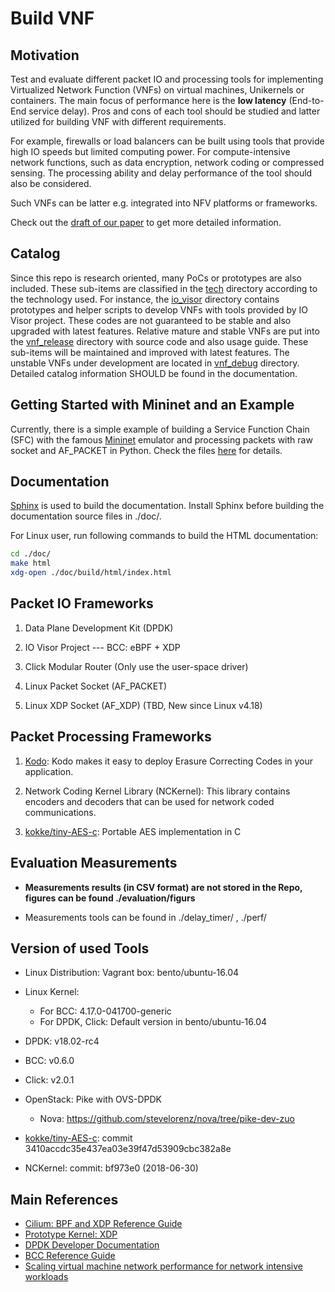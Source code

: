 # Build VNF #

## Motivation ##

Test and evaluate different packet IO and processing tools for implementing Virtualized Network Function (VNFs) on
virtual machines, Unikernels or containers. The main focus of performance here is the **low latency** (End-to-End
service delay). Pros and cons of each tool should be studied and latter utilized for building VNF with different
requirements.

For example, firewalls or load balancers can be built using tools that provide high IO speeds but limited computing
power.  For compute-intensive network functions, such as data encryption, network coding or compressed sensing. The
processing ability and delay performance of the tool should also be considered.

Such VNFs can be latter e.g. integrated into NFV platforms or frameworks.

Check out the [draft of our paper](./paper/paper_draft.pdf) to get more detailed information.

## Catalog ##

Since this repo is research oriented, many PoCs or prototypes are also included. These sub-items are classified in the
[tech](./techs/) directory according to the technology used. For instance, the [io\_visor](./techs/io_visor/) directory
contains prototypes and helper scripts to develop VNFs with tools provided by IO Visor project. These codes are not
guaranteed to be stable and also upgraded with latest features. Relative mature and stable VNFs are put into the
[vnf\_release](./vnf\_release/) directory with source code and also usage guide. These sub-items will be maintained and
improved with latest features. The unstable VNFs under development are located in [vnf\_debug](./vnf\_debug/) directory.
Detailed catalog information SHOULD be found in the documentation.

## Getting Started with Mininet and an Example ##

Currently, there is a simple example of building a Service Function Chain (SFC) with the famous
[Mininet](http://mininet.org/) emulator and processing packets with raw socket and AF_PACKET in Python.
Check the files [here](./vnf_debug/pedestrian_detection/emulation/) for details.

## Documentation ##

[Sphinx](http://www.sphinx-doc.org/en/master/) is used to build the documentation. Install Sphinx before building the
documentation source files in ./doc/.

For Linux user, run following commands to build the HTML documentation:

```bash
cd ./doc/
make html
xdg-open ./doc/build/html/index.html
```

## Packet IO Frameworks ##

1. Data Plane Development Kit (DPDK)

1. IO Visor Project --- BCC: eBPF + XDP

1. Click Modular Router (Only use the user-space driver)

1. Linux Packet Socket (AF_PACKET)

1. Linux XDP Socket (AF_XDP) (TBD, New since Linux v4.18)
<!--1. User-space NIC Driver: [IXY](https://github.com/emmericp/ixy) (TBD)-->

## Packet Processing Frameworks ##

1. [Kodo](http://steinwurf.com/products/kodo.html): Kodo makes it easy to deploy Erasure Correcting Codes in your
application.

1. Network Coding Kernel Library (NCKernel): This library contains encoders and decoders that can be used for network
coded communications.

1. [kokke/tiny-AES-c](https://github.com/kokke/tiny-AES-c): Portable AES implementation in C

## Evaluation Measurements ##

- **Measurements results (in CSV format) are not stored in the Repo, figures can be found ./evaluation/figurs**

- Measurements tools can be found in ./delay_timer/ , ./perf/

## Version of used Tools ##

- Linux Distribution: Vagrant box: bento/ubuntu-16.04

- Linux Kernel:

    - For BCC: 4.17.0-041700-generic
    - For DPDK, Click: Default version in bento/ubuntu-16.04

- DPDK: v18.02-rc4
- BCC: v0.6.0
- Click: v2.0.1

- OpenStack: Pike with OVS-DPDK

    - Nova: https://github.com/stevelorenz/nova/tree/pike-dev-zuo

- [kokke/tiny-AES-c](https://github.com/kokke/tiny-AES-c): commit 3410accdc35e437ea03e39f47d53909cbc382a8e

- NCKernel: commit: bf973e0 (2018-06-30)

## Main References ##

- [Cilium: BPF and XDP Reference Guide](http://docs.cilium.io/en/latest/bpf/#)
- [Prototype Kernel: XDP](https://prototype-kernel.readthedocs.io/en/latest/networking/XDP/index.html)
- [DPDK Developer Documentation](http://doc.dpdk.org/guides/prog_guide/)
- [BCC Reference Guide](https://github.com/iovisor/bcc/blob/master/docs/reference_guide.md)
- [Scaling virtual machine network performance for network intensive workloads](https://www.redhat.com/blog/verticalindustries/scaling-virtual-machine-network-performance-for-network-intensive-workloads/)
